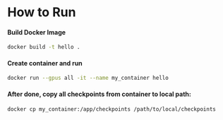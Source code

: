 # How to Run

#### Build Docker Image

```sh
docker build -t hello .
```

#### Create container and run
```sh
docker run --gpus all -it --name my_container hello
```
#### After done, copy all checkpoints from container to local path:
```sh
docker cp my_container:/app/checkpoints /path/to/local/checkpoints
```

